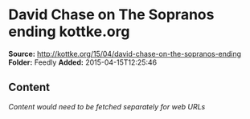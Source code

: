 # David Chase on The Sopranos ending kottke.org

**Source:** http://kottke.org/15/04/david-chase-on-the-sopranos-ending
**Folder:** Feedly
**Added:** 2015-04-15T12:25:46




## Content
*Content would need to be fetched separately for web URLs*
